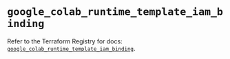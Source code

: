 # `google_colab_runtime_template_iam_binding`

Refer to the Terraform Registry for docs: [`google_colab_runtime_template_iam_binding`](https://registry.terraform.io/providers/hashicorp/google/6.25.0/docs/resources/colab_runtime_template_iam_binding).
